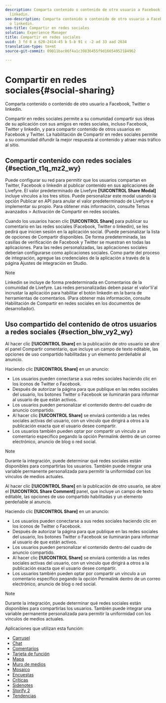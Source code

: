 ```yaml
---
description: Comparta contenido o contenido de otro usuario a Facebook, Twitter o
  linkedin.
seo-description: Comparta contenido o contenido de otro usuario a Facebook, Twitter
  o linkedin.
seo-title: Compartir en redes sociales
solution: Experience Manager
title: Compartir en redes sociales
uuid: 3 fd 8 a 628-2414-45 b 5-b 91 c -2 ad 33 aad 2634
translation-type: tm+mt
source-git-commit: 09011bac06f4a1c39836455f9d16654952184962

---
```



# Compartir en redes sociales{#social-sharing}

Comparta contenido o contenido de otro usuario a Facebook, Twitter o linkedin.

Compartir en redes sociales permite a su comunidad compartir sus ideas de su aplicación con sus amigos en redes sociales, incluso Facebook, Twitter y linkedin, y para compartir contenido de otros usuarios en Facebook y Twitter. La habilitación de Compartir en redes sociales permite a su comunidad difundir la mejor respuesta al contenido y atraer más tráfico al sitio.

## Compartir contenido con redes sociales {#section_t1q_mz2_wy}

Puede configurar su red para permitir que los usuarios compartan en Twitter, Facebook o linkedin al publicar contenido en sus aplicaciones de Livefyre. El valor predeterminado de Livefyre **[!UICONTROL Share Modal]** incluye vínculos a los tres sitios. Puede personalizar este modal usando la opción Publicar en API para anular el valor predeterminado de Livefyre e implementar su propio. Para obtener más información, consulte Temas avanzados > Activación de Compartir en redes sociales.

Cuando los usuarios hacen clic **[!UICONTROL Share]** para publicar su comentario en las redes sociales (Facebook, Twitter o linkedin), se les pedirá que inicien sesión en la aplicación social. (Puede personalizar la lista de opciones de Compartir disponibles. De forma predeterminada, las casillas de verificación de Facebook y Twitter se muestran en todas las aplicaciones. Para las redes personalizadas, las aplicaciones sociales deberían configurarse como aplicaciones sociales. Como parte del proceso de integración, agregue las credenciales de la aplicación a través de la página Ajustes de integración en Studio.

>[!NOTE]
>
>Linkedin se incluye de forma predeterminada en Comentarios de la comunidad de Livefyre. Las redes personalizadas deben pasar el valor'li'al incrustar la aplicación para habilitar el botón linkedin en la barra de herramientas de comentarios. (Para obtener más información, consulte Habilitación de Compartir en redes sociales en los documentos de desarrollador).

## Uso compartido del contenido de otros usuarios a redes sociales {#section_blw_vy2_wy}

Al hacer clic **[!UICONTROL Share]** en la publicación de otro usuario se abre el panel Compartir comentario, que incluye un campo de texto editable, las opciones de uso compartido habilitadas y un elemento perdeñable al anuncio.

Haciendo clic **[!UICONTROL Share]** en un anuncio:

* Los usuarios pueden conectarse a sus redes sociales haciendo clic en los iconos de Twitter o Facebook.
* Después de autorizar la página para que publique en las redes sociales del usuario, los botones Twitter o Facebook se iluminarán para informar al usuario de que están activos.
* Los usuarios pueden personalizar el contenido dentro del cuadro de anuncio compartido.
* Al hacer clic **[!UICONTROL Share]** se enviará contenido a las redes sociales activas del usuario, con un vínculo que dirigirá a otros a la publicación exacta que el usuario desee compartir.
* Los usuarios también pueden optar por compartir un vínculo a un comentario específico pegando la opción Permalink dentro de un correo electrónico, anuncio de blog o red social.

>[!NOTE]
>
>Durante la integración, puede determinar qué redes sociales están disponibles para compartirlas los usuarios. También puede integrar una variable permanente personalizada para permitir la uniformidad con los vínculos de medios actuales.

Al hacer clic **[!UICONTROL Share]** en la publicación de otro usuario, se abre el **[!UICONTROL Share Comment]** panel, que incluye un campo de texto editable, las opciones de uso compartido habilitadas y un elemento perdeñable al anuncio.

Haciendo clic **[!UICONTROL Share]** en un anuncio:

* Los usuarios pueden conectarse a sus redes sociales haciendo clic en los iconos de Twitter o Facebook.
* Después de autorizar la página para que publique en las redes sociales del usuario, los botones Twitter o Facebook se iluminarán para informar al usuario de que están activos.
* Los usuarios pueden personalizar el contenido dentro del cuadro de anuncio compartido.
* Al hacer clic **[!UICONTROL Share]** se enviará contenido a las redes sociales activas del usuario, con un vínculo que dirigirá a otros a la publicación exacta que el usuario desee compartir.
* Los usuarios también pueden optar por compartir un vínculo a un comentario específico pegando la opción Permalink dentro de un correo electrónico, anuncio de blog o red social.

>[!NOTE]
>
>Durante la integración, puede determinar qué redes sociales están disponibles para compartirlas los usuarios. También puede integrar una variable permanente personalizada para permitir la uniformidad con los vínculos de medios actuales.



Aplicaciones que utilizan esta función:

* [Carrusel](/help/using/c-about-apps/c-carousel-app/c-carousel-app.md#c_carousel_app)
* [Chat](/help/using/c-about-apps/c-chat-app/c-chat-app.md#c_chat_app)
* [Comentarios](/help/using/c-about-apps/c-comments/c-comments.md)
* [Tarjeta de función](/help/using/c-about-apps/c-feature-card-app/c-feature-card-app.md#c_feature_card_app)
* [Mapa](/help/using/c-about-apps/c-map-app/c-map-app.md#c_map_app)
* [Muro de medios](/help/using/c-about-apps/c-media-wall-app/c-media-wall-app.md#c_media_wall_app)
* [Mosaico](/help/using/c-about-apps/c-mosaic-app/c-mosaic-app.md#c_mosaic_app)
* [Encuestas](/help/using/c-about-apps/c-polls-app/c-polls-app.md#c_polls_app)
* [Críticas](/help/using/c-about-apps/c-reviews-app/c-reviews-app.md#c_reviews_app)
* [Sidenotes](/help/using/c-about-apps/c-sidenotes-app/c-sidenotes-app.md#c_sidenotes_app)
* [Storify 2](/help/using/c-about-apps/c-storify2/c-storify2.md#c_storify2)
* [Tendencias](/help/using/c-about-apps/c-trending-app/c-trending-app.md#c_trending_app)

